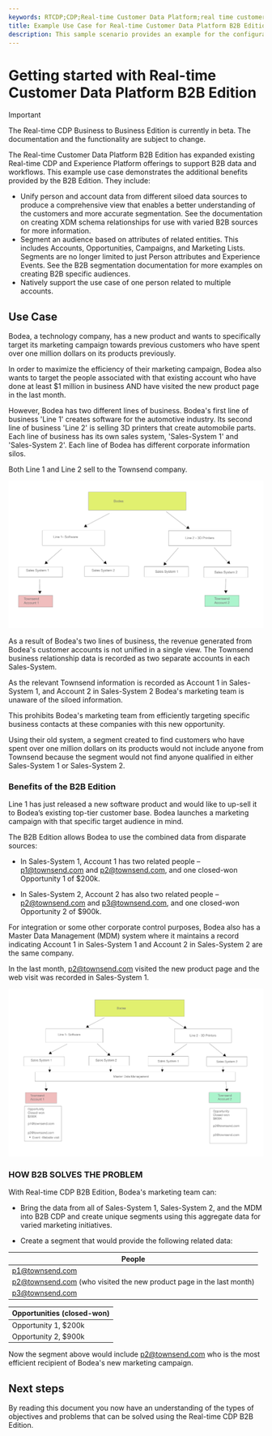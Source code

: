 ```yaml
---
keywords: RTCDP;CDP;Real-time Customer Data Platform;real time customer data platform;real time cdp;cdp;rtcdp
title: Example Use Case for Real-time Customer Data Platform B2B Edition
description: This sample scenario provides an example for the configuration of your implementation of Real-time Customer Data Platform B2B Edition.
---
```

# Getting started with Real-time Customer Data Platform B2B Edition

>[!IMPORTANT]
>
>The Real-time CDP Business to Business Edition is currently in beta. The documentation and the functionality are subject to change.

The Real-time Customer Data Platform B2B Edition has expanded existing Real-time CDP and Experience Platform offerings to support B2B data and workflows. This example use case demonstrates the additional benefits provided by the B2B Edition. They include:

- Unify person and account data from different siloed data sources to produce a comprehensive view that enables a better understanding of the customers and more accurate segmentation. See the documentation on creating XDM schema relationships for use with varied B2B sources for more information. 
  <!-- PLACEHOLDER [creating XDM schema relationships]() -->
- Segment an audience based on attributes of related entities. This includes Accounts, Opportunities, Campaigns, and Marketing Lists. Segments are no longer limited to just Person attributes and Experience Events. See the B2B segmentation documentation for more examples on creating B2B specific audiences.
  <!-- PLACEHOLDER [B2B segmentation documentation]()  -->
- Natively support the use case of one person related to multiple accounts.

## Use Case

Bodea, a technology company, has a new product and wants to specifically target its marketing campaign towards previous customers who have spent over one million dollars on its products previously.

In order to maximize the efficiency of their marketing campaign, Bodea also wants to target the people associated with that existing account who have done at least $1 million in business AND have visited the new product page in the last month.

However, Bodea has two different lines of business. Bodea's first line of business 'Line 1' creates software for the automotive industry. Its second line of business 'Line 2' is selling 3D printers that create automobile parts. Each line of business has its own sales system, 'Sales-System 1' and 'Sales-System 2'. Each line of Bodea has different corporate information silos. 

Both Line 1 and Line 2 sell to the Townsend company. 

![lines of business diagram](./assets/lines-of-business.png)

As a result of Bodea's two lines of business, the revenue generated from Bodea's customer accounts is not unified in a single view. The Townsend business relationship data is recorded as two separate accounts in each Sales-System.

As the relevant Townsend information is recorded as Account 1 in Sales-System 1, and Account 2 in Sales-System 2 Bodea's marketing team is unaware of the siloed information.

This prohibits Bodea's marketing team from efficiently targeting specific business contacts at these companies with this new opportunity. 

Using their old system, a segment created to find customers who have spent over one million dollars on its products would not include anyone from Townsend because the segment would not find anyone qualified in either Sales-System 1 or Sales-System 2.

### Benefits of the B2B Edition

Line 1 has just released a new software product and would like to up-sell it to Bodea’s existing top-tier customer base. Bodea launches a marketing campaign with that specific target audience in mind.

The B2B Edition allows Bodea to use the combined data from disparate sources:

- In Sales-System 1, Account 1 has two related people – p1@townsend.com and p2@townsend.com, and one closed-won Opportunity 1 of $200k.

- In Sales-System 2, Account 2 has also two related people – p2@townsend.com and p3@townsend.com, and one closed-won Opportunity 2 of $900k.

For integration or some other corporate control purposes, Bodea also has a Master Data Management (MDM) system where it maintains a record indicating Account 1 in Sales-System 1 and Account 2 in Sales-System 2 are the same company.

In the last month, p2@townsend.com visited the new product page and the web visit was recorded in Sales-System 1.

![account info diagram](./assets/account-info.png)

### HOW B2B SOLVES THE PROBLEM

With Real-time CDP B2B Edition, Bodea's marketing team can:

- Bring the data from all of Sales-System 1, Sales-System 2, and the MDM into B2B CDP and create unique segments using this aggregate data for varied marketing initiatives.

- Create a segment that would provide the following related data:

| People |
|---|
| p1@townsend.com  |
| p2@townsend.com (who visited the new product page in the last month) |
|  p3@townsend.com |

| Opportunities (closed-won) |
|---|
| Opportunity 1, $200k  |
| Opportunity 2, $900k  |

Now the segment above would include p2@townsend.com who is the most efficient recipient of Bodea's new marketing campaign.

## Next steps

By reading this document you now have an understanding of the types of objectives and problems that can be solved using the Real-time CDP B2B Edition. 

<!-- The following documentation is recommended to improve your understanding of B2B specific features:  -->

<!-- - [B2B connector]() -->
<!-- - [Account Profiles]() -->
<!-- - [B2B Segmentation examples]() -->
<!-- PLACEHOLDERS to tutorial / account profiles / B2B connectors / segmentation examples -->
